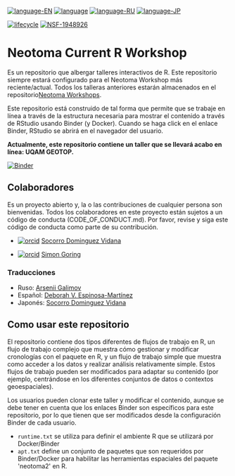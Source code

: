 [![language-EN](https://img.shields.io/badge/language-EN-red)](README.md) [![language](https://img.shields.io/badge/language-ES-red)](README.es.md) [![language-RU](https://img.shields.io/badge/language-RU-red)](README.ru.md)
[![language-JP](https://img.shields.io/badge/language-JP-red)](README.jp.md)

[![lifecycle](https://img.shields.io/badge/lifecycle-experimental-orange.svg)](https://www.tidyverse.org/lifecycle/#experimental)
[![NSF-1948926](https://img.shields.io/badge/NSF-1948926-blue.svg)](https://nsf.gov/awardsearch/showAward?AWD_ID=1948926)

# Neotoma Current R Workshop

Es un repositorio que albergar talleres interactivos de R. Este repositorio siempre estará configurado para el Neotoma Workshop más reciente/actual. Todos los talleras anteriores estarán almacenados en el repositorio[Neotoma Workshops](https://github.com/NeotomaDB/Workshops).

Este repositorio está construido de tal forma que permite que se trabaje en línea a través de la estructura necesaria para mostrar el contenido a través de RStudio usando Binder (y Docker). Cuando se haga click en el enlace Binder, RStudio se abrirá en el navegador del usuario.

**Actualmente, este repositorio contiene un taller que se llevará acabo en línea: UQAM GEOTOP.**

[![Binder](https://mybinder.org/badge_logo.svg)](https://mybinder.org/v2/gh/NeotomaDB/Current_Workshop/main?urlpath=rstudio)

## Colaboradores

Es un proyecto abierto y, la o las contribuciones de cualquier persona son bienvenidas. Todos los colaboradores en este proyecto están sujetos a un código de conducta (CODE_OF_CONDUCT.md). Por favor, revise y siga este código de conducta como parte de su contribución.

* [![orcid](https://img.shields.io/badge/orcid-0000--0002--7926--4935-brightgreen.svg)](https://orcid.org/0000-0002-7926-4935) [Socorro Dominguez Vidana](https://sedv8808.github.io/)

* [![orcid](https://img.shields.io/badge/orcid-0000--0002--2700--4605-brightgreen.svg)](https://orcid.org/0000-0002-2700-4605) [Simon Goring](http://goring.org)

### Traducciones

* Ruso: [Arsenii Galimov](https://ipae.uran.ru/Galimov_AT)
* Español: [Deborah V. Espinosa-Martínez](https://orcid.org/0000-0002-3848-8094)
* Japonés: [Socorro Dominguez Vidana](https://ht-data.com/about.html)

## Como usar este repositorio

El repositorio contiene dos tipos diferentes de flujos de trabajo en R, un flujo de trabajo complejo que muestra cómo gestionar y modificar cronologías con el paquete en R, y un flujo de trabajo simple que muestra como acceder a los datos y realizar análisis relativamente simple. Estos flujos de trabajo pueden ser modificados para adaptar su contenido (por ejemplo, centrándose en los diferentes conjuntos de datos o contextos geoespaciales).

Los usuarios pueden clonar este taller y modificar el contenido, aunque se debe tener en cuenta que los enlaces Binder son específicos para este repositorio, por lo que tienen que ser modificados desde la configuración Binder de cada usuario.

* `runtime.txt` se utiliza para definir el ambiente R que se utilizará por Docker/Binder
* `apt.txt` define un conjunto de paquetes que son requeridos por Binder/Docker para habilitar las herramientas espaciales del paquete 'neotoma2' en R.

